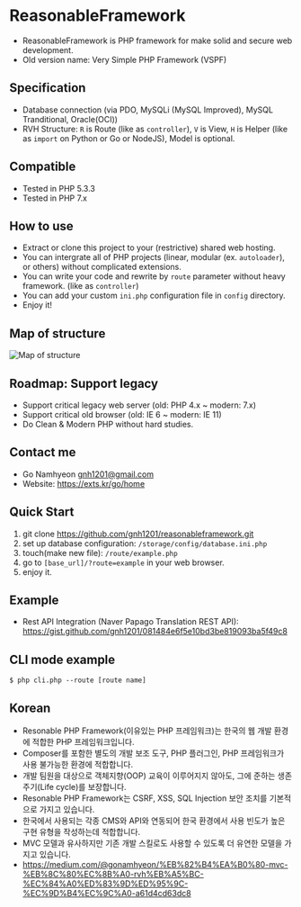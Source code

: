 # ReasonableFramework
- ReasonableFramework is PHP framework for make solid and secure web development.
- Old version name: Very Simple PHP Framework (VSPF)
 
## Specification
- Database connection (via PDO, MySQLi (MySQL Improved), MySQL Tranditional, Oracle(OCI))
- RVH Structure: `R` is Route (like as `controller`), `V` is View, `H` is Helper (like as `import` on Python or Go or NodeJS), Model is optional.

## Compatible
- Tested in PHP 5.3.3
- Tested in PHP 7.x

## How to use
- Extract or clone this project to your (restrictive) shared web hosting.
- You can intergrate all of PHP projects (linear, modular (ex. `autoloader`), or others) without complicated extensions.
- You can write your code and rewrite by `route` parameter without heavy framework. (like as `controller`)
- You can add your custom `ini.php` configuration file in `config` directory.
- Enjoy it!

## Map of structure
![Map of structure](https://github.com/gnh1201/reasonableframework/raw/master/assets/img/reasonableframework.jpg)

## Roadmap: Support legacy
- Support critical legacy web server (old: PHP 4.x ~ modern: 7.x)
- Support critical old browser (old: IE 6 ~ modern: IE 11)
- Do Clean & Modern PHP without hard studies.

## Contact me
- Go Namhyeon <gnh1201@gmail.com>
- Website: https://exts.kr/go/home

## Quick Start
1. git clone https://github.com/gnh1201/reasonableframework.git
2. set up database configuration: `/storage/config/database.ini.php`
3. touch(make new file): `/route/example.php`
4. go to `[base_url]/?route=example` in your web browser.
5. enjoy it.

## Example
- Rest API Integration (Naver Papago Translation REST API): https://gist.github.com/gnh1201/081484e6f5e10bd3be819093ba5f49c8

## CLI mode example
```
$ php cli.php --route [route name]
```

## Korean
- Resonable PHP Framework(이유있는 PHP 프레임워크)는 한국의 웹 개발 환경에 적합한 PHP 프레임워크입니다.
- Composer를 포함한 별도의 개발 보조 도구, PHP 플러그인, PHP 프레임워크가 사용 불가능한 환경에 적합합니다.
- 개발 팀원을 대상으로 객체지향(OOP) 교육이 이루어지지 않아도, 그에 준하는 생존주기(Life cycle)를 보장합니다.
- Resonable PHP Framework는 CSRF, XSS, SQL Injection 보안 조치를 기본적으로 가지고 있습니다.
- 한국에서 사용되는 각종 CMS와 API와 연동되어 한국 환경에서 사용 빈도가 높은 구현 유형을 작성하는데 적합합니다.
- MVC 모델과 유사하지만 기존 개발 스킬로도 사용할 수 있도록 더 유연한 모델을 가지고 있습니다.
- https://medium.com/@gonamhyeon/%EB%82%B4%EA%B0%80-mvc-%EB%8C%80%EC%8B%A0-rvh%EB%A5%BC-%EC%84%A0%ED%83%9D%ED%95%9C-%EC%9D%B4%EC%9C%A0-a61d4cd63dc8
